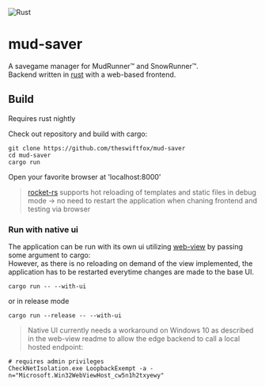 ![Rust](https://github.com/theswiftfox/mud-saver/workflows/Rust/badge.svg?branch=develop)
# mud-saver

A savegame manager for MudRunner™ and SnowRunner™.  
Backend written in [rust](https://www.rust-lang.org/) with a web-based frontend.  

## Build  
Requires rust nightly  

Check out repository and build with cargo:  
```
git clone https://github.com/theswiftfox/mud-saver
cd mud-saver
cargo run
```
Open your favorite browser at 'localhost:8000'

> [rocket-rs](https://rocket.rs/) supports hot reloading of templates and static files in debug mode -> no need to restart the application when chaning frontend and testing via browser  

### Run with native ui
The application can be run with its own ui utilizing [web-view](https://github.com/Boscop/web-view) by passing some argument to cargo:  
However, as there is no reloading on demand of the view implemented, the application has to be restarted everytime changes are made to the base UI.  
```
cargo run -- --with-ui
```
or in release mode  
```
cargo run --release -- --with-ui
```

> Native UI currently needs a workaround on Windows 10 as described in the web-view readme to allow the edge backend to call a local hosted endpoint:  
```
# requires admin privileges
CheckNetIsolation.exe LoopbackExempt -a -n="Microsoft.Win32WebViewHost_cw5n1h2txyewy"
```
